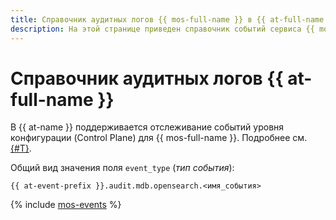 ```yaml
---
title: Справочник аудитных логов {{ mos-full-name }} в {{ at-full-name }}
description: На этой странице приведен справочник событий сервиса {{ mos-name }}, отслеживаемых в {{ at-name }}.
---
```


# Справочник аудитных логов {{ at-full-name }}

В {{ at-name }} поддерживается отслеживание событий уровня конфигурации (Control Plane) для {{ mos-full-name }}. Подробнее см. [{#T}](../audit-trails/concepts/format.md).

Общий вид значения поля `event_type` (_тип события_):

```text
{{ at-event-prefix }}.audit.mdb.opensearch.<имя_события>
```

{% include [mos-events](../_includes/audit-trails/events/mos-events.md) %}
